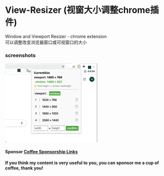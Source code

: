 # View-Resizer (视窗大小调整chrome插件)  
Window and Viewport Resizer - chrome extension  
可以调整改变浏览器窗口或可视窗口的大小

### screenshots
<img src="assets/viewResizershot.png" width = "300"  alt="" />  


#### Sponsor [Coffee Sponsorship Links](https://github.com/kongkong99/sponsor/blob/main/README.md)
**If you think my content is very useful to you, you can sponsor me a cup of coffee, thank you!**
